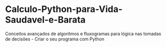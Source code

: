 # Calculo-Python-para-Vida-Saudavel-e-Barata
Conceitos avançados de algoritmos e fluxogramas para lógica nas tomadas de decisões - Criar o seu programa com Python

